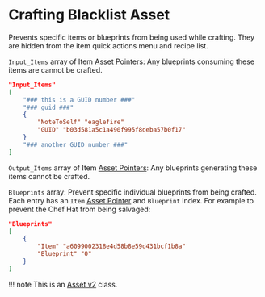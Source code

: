# Crafting Blacklist Asset

Prevents specific items or blueprints from being used while crafting. They are hidden from the item quick actions menu and recipe list.

`Input_Items` array of Item [Asset Pointers](../../Modding/AssetPtr.md): Any blueprints consuming these items are cannot be crafted.

```json
"Input_Items"
[
    "### this is a GUID number ###"
    "### guid ###"
    {
        "NoteToSelf" "eaglefire"
        "GUID" "b03d581a5c1a490f995f8deba57b0f17"
    }
    "### another GUID number ###"
]
```

`Output_Items` array of Item [Asset Pointers](../../Modding/AssetPtr.md): Any blueprints generating these items cannot be crafted.

`Blueprints` array: Prevent specific individual blueprints from being crafted. Each entry has an `Item` [Asset Pointer](../../Modding/AssetPtr.md) and `Blueprint` index. For example to prevent the Chef Hat from being salvaged:

```json
"Blueprints"
[
    {
        "Item" "a6099002318e4d58b8e59d431bcf1b8a"
        "Blueprint" "0"
    }
]
```

!!! note
    This is an [Asset v2](../../Modding/AssetTypes/AssetsV2.md) class.
